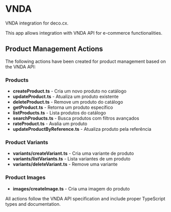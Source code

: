 # VNDA

VNDA integration for deco.cx.

This app allows integration with VNDA API for e-commerce functionalities.

## Product Management Actions

The following actions have been created for product management based on the VNDA API:

### Products
- **createProduct.ts** - Cria um novo produto no catálogo
- **updateProduct.ts** - Atualiza um produto existente 
- **deleteProduct.ts** - Remove um produto do catálogo
- **getProduct.ts** - Retorna um produto específico
- **listProducts.ts** - Lista produtos do catálogo
- **searchProducts.ts** - Busca produtos com filtros avançados
- **rateProduct.ts** - Avalia um produto
- **updateProductByReference.ts** - Atualiza produto pela referência

### Product Variants
- **variants/createVariant.ts** - Cria uma variante de produto
- **variants/listVariants.ts** - Lista variantes de um produto
- **variants/deleteVariant.ts** - Remove uma variante

### Product Images
- **images/createImage.ts** - Cria uma imagem do produto

All actions follow the VNDA API specification and include proper TypeScript types and documentation.